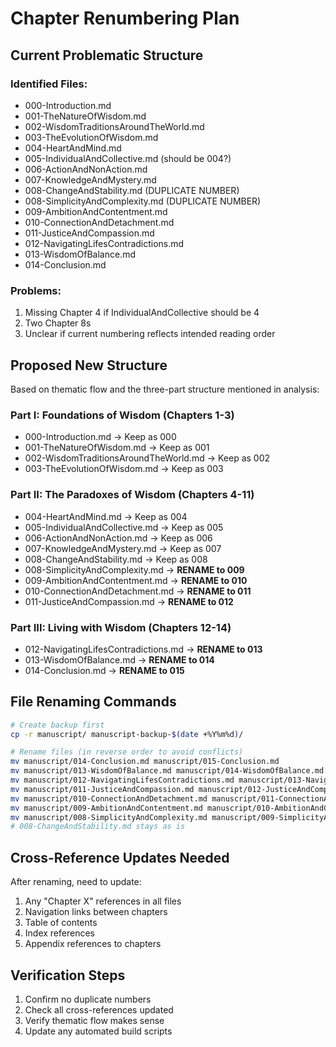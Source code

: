 # Chapter Renumbering Plan

## Current Problematic Structure

### Identified Files:
- 000-Introduction.md
- 001-TheNatureOfWisdom.md
- 002-WisdomTraditionsAroundTheWorld.md
- 003-TheEvolutionOfWisdom.md
- 004-HeartAndMind.md
- 005-IndividualAndCollective.md (should be 004?)
- 006-ActionAndNonAction.md
- 007-KnowledgeAndMystery.md
- 008-ChangeAndStability.md (DUPLICATE NUMBER)
- 008-SimplicityAndComplexity.md (DUPLICATE NUMBER)
- 009-AmbitionAndContentment.md
- 010-ConnectionAndDetachment.md
- 011-JusticeAndCompassion.md
- 012-NavigatingLifesContradictions.md
- 013-WisdomOfBalance.md
- 014-Conclusion.md

### Problems:
1. Missing Chapter 4 if IndividualAndCollective should be 4
2. Two Chapter 8s
3. Unclear if current numbering reflects intended reading order

## Proposed New Structure

Based on thematic flow and the three-part structure mentioned in analysis:

### Part I: Foundations of Wisdom (Chapters 1-3)
- 000-Introduction.md → Keep as 000
- 001-TheNatureOfWisdom.md → Keep as 001
- 002-WisdomTraditionsAroundTheWorld.md → Keep as 002
- 003-TheEvolutionOfWisdom.md → Keep as 003

### Part II: The Paradoxes of Wisdom (Chapters 4-11)
- 004-HeartAndMind.md → Keep as 004
- 005-IndividualAndCollective.md → Keep as 005
- 006-ActionAndNonAction.md → Keep as 006
- 007-KnowledgeAndMystery.md → Keep as 007
- 008-ChangeAndStability.md → Keep as 008
- 008-SimplicityAndComplexity.md → **RENAME to 009**
- 009-AmbitionAndContentment.md → **RENAME to 010**
- 010-ConnectionAndDetachment.md → **RENAME to 011**
- 011-JusticeAndCompassion.md → **RENAME to 012**

### Part III: Living with Wisdom (Chapters 12-14)
- 012-NavigatingLifesContradictions.md → **RENAME to 013**
- 013-WisdomOfBalance.md → **RENAME to 014**
- 014-Conclusion.md → **RENAME to 015**

## File Renaming Commands

```bash
# Create backup first
cp -r manuscript/ manuscript-backup-$(date +%Y%m%d)/

# Rename files (in reverse order to avoid conflicts)
mv manuscript/014-Conclusion.md manuscript/015-Conclusion.md
mv manuscript/013-WisdomOfBalance.md manuscript/014-WisdomOfBalance.md
mv manuscript/012-NavigatingLifesContradictions.md manuscript/013-NavigatingLifesContradictions.md
mv manuscript/011-JusticeAndCompassion.md manuscript/012-JusticeAndCompassion.md
mv manuscript/010-ConnectionAndDetachment.md manuscript/011-ConnectionAndDetachment.md
mv manuscript/009-AmbitionAndContentment.md manuscript/010-AmbitionAndContentment.md
mv manuscript/008-SimplicityAndComplexity.md manuscript/009-SimplicityAndComplexity.md
# 008-ChangeAndStability.md stays as is
```

## Cross-Reference Updates Needed

After renaming, need to update:
1. Any "Chapter X" references in all files
2. Navigation links between chapters
3. Table of contents
4. Index references
5. Appendix references to chapters

## Verification Steps

1. Confirm no duplicate numbers
2. Check all cross-references updated
3. Verify thematic flow makes sense
4. Update any automated build scripts